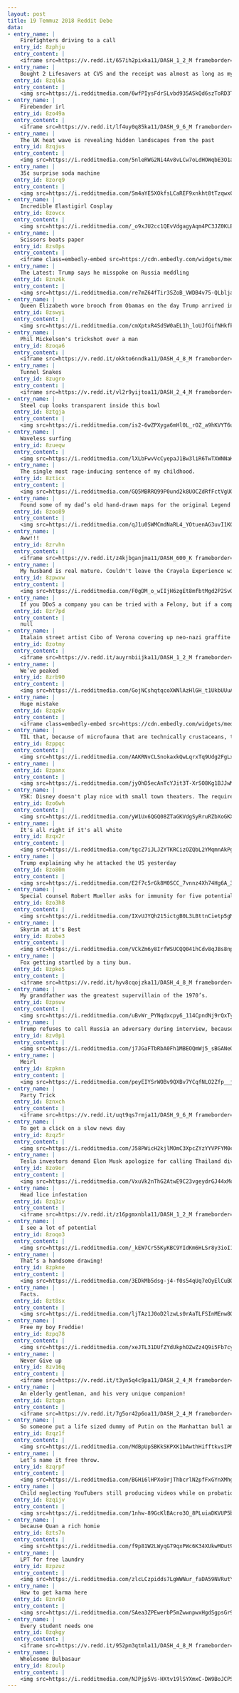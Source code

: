 ```yaml
---
layout: post
title: 19 Temmuz 2018 Reddit Debe
data:
- entry_name: |
    Firefighters driving to a call
  entry_id: 8zphju
  entry_content: |
    <iframe src=https://v.redd.it/657ih2pixka11/DASH_1_2_M frameborder=0></iframe>
- entry_name: |
    Bought 2 Lifesavers at CVS and the receipt was almost as long as my truck bed
  entry_id: 8zql6a
  entry_content: |
    <img src=https://i.redditmedia.com/6wfPIysFdrSLvbd935ASkQd6szToRD3TUWFmJnu94Rs.jpg?s=61b08f1edb3b5443fc5a2b75197622d4 frameborder=0>
- entry_name: |
    Firebender irl
  entry_id: 8zo49a
  entry_content: |
    <iframe src=https://v.redd.it/lf4uy0q85ka11/DASH_9_6_M frameborder=0></iframe>
- entry_name: |
    The UK heat wave is revealing hidden landscapes from the past
  entry_id: 8zqjus
  entry_content: |
    <img src=https://i.redditmedia.com/5nleRWG2Ni4Av8vLCw7oLdHOWqbE3O1agdifVDiDGn0.jpg?s=6df5493d247e0adc68eb31aefc50bf2a frameborder=0>
- entry_name: |
    35¢ surprise soda machine
  entry_id: 8zorq9
  entry_content: |
    <img src=https://i.redditmedia.com/Sm4aYE5XOkfsLCaREF9xnkht8tTzqwxC1ahY2xuFl_Y.jpg?s=914682aa4139c15a2f9adef16e925bdf frameborder=0>
- entry_name: |
    Incredible Elastigirl Cosplay
  entry_id: 8zovcx
  entry_content: |
    <img src=https://i.redditmedia.com/_o9xJU2cc1QEvVdgagyAqm4PC3JZ0KLB7GlWBiydjnw.jpg?s=809ed42d6fee74c0ec40653d48fe3a41 frameborder=0>
- entry_name: |
    Scissors beats paper
  entry_id: 8zs0ps
  entry_content: |
    <iframe class=embedly-embed src=https://cdn.embedly.com/widgets/media.html?src=https%3A%2F%2Fgfycat.com%2Fifr%2FUntidyResponsibleGreyhounddog&url=https%3A%2F%2Fgfycat.com%2FUntidyResponsibleGreyhounddog&image=https%3A%2F%2Fthumbs.gfycat.com%2FUntidyResponsibleGreyhounddog-size_restricted.gif&key=522baf40bd3911e08d854040d3dc5c07&type=text%2Fhtml&schema=gfycat width=406 height=720 scrolling=no frameborder=0 allow=autoplay; fullscreen allowfullscreen=true></iframe>
- entry_name: |
    The Latest: Trump says he misspoke on Russia meddling
  entry_id: 8znz6k
  entry_content: |
    <img src=https://i.redditmedia.com/re7mZ64fTir3SZoB_VWDB4v75-QLbljazGOkrBKT3hc.jpg?s=57a348187f9475234721c9ccea2b6c94 frameborder=0>
- entry_name: |
    Queen Elizabeth wore brooch from Obamas on the day Trump arrived in the UK
  entry_id: 8zswyi
  entry_content: |
    <img src=https://i.redditmedia.com/cmXptxR4SdSW0aEL1h_loUJfGifNHkfkOgP3KpmsJVw.jpg?s=91229a4cd2c645291ea776fd6098bec4 frameborder=0>
- entry_name: |
    Phil Mickelson's trickshot over a man
  entry_id: 8zoqa6
  entry_content: |
    <iframe src=https://v.redd.it/okkto6nndka11/DASH_4_8_M frameborder=0></iframe>
- entry_name: |
    Tunnel Snakes
  entry_id: 8zugro
  entry_content: |
    <iframe src=https://v.redd.it/vl2r9yijtoa11/DASH_2_4_M frameborder=0></iframe>
- entry_name: |
    Steel cup looks transparent inside this bowl
  entry_id: 8ztgja
  entry_content: |
    <img src=https://i.redditmedia.com/is2-6wZPXyga6mHl0L_rOZ_a9hKVYT6u9u4kWo3ky0o.jpg?s=b6dc9582bd0e0c0ab5ecfe968dd01f1f frameborder=0>
- entry_name: |
    Waveless surfing
  entry_id: 8zueqw
  entry_content: |
    <img src=https://i.redditmedia.com/lXLbFwvVcCyepaJ1Bw3liR6TwTXWNNaKPxvo6sT1U9M.png?s=f95ff22a7486caa61515fd8e46787709 frameborder=0>
- entry_name: |
    The single most rage-inducing sentence of my childhood.
  entry_id: 8zticx
  entry_content: |
    <img src=https://i.redditmedia.com/GQ5MBRRQ99P0und2k8UOCZdRfFctVgUQ6aWhwNO_EJM.jpg?s=779b70f82a970a32d1bab9166eafb115 frameborder=0>
- entry_name: |
    Found some of my dad’s old hand-drawn maps for the original Legend of Zelda lol
  entry_id: 8zoo89
  entry_content: |
    <img src=https://i.redditmedia.com/qJ1u0SWMCmdNaRL4_YOtuenAG3uvI1KGmUHRtxe0eBw.jpg?s=bafd0c5c5fd6e8d60caeac0ba06d139b frameborder=0>
- entry_name: |
    Aww!!!
  entry_id: 8zrvhn
  entry_content: |
    <iframe src=https://v.redd.it/z4kjbganjma11/DASH_600_K frameborder=0></iframe>
- entry_name: |
    My husband is real mature. Couldn't leave the Crayola Experience without naming his own color. Payton is my moms dog that will hump literally anything.
  entry_id: 8zpwxw
  entry_content: |
    <img src=https://i.redditmedia.com/F0gDM_o_wIIjH6zgEt8mfbtMgd2P2SvQ0fANsLkYtG0.jpg?s=a335d70e820984ace93500810a738a06 frameborder=0>
- entry_name: |
    If you DDoS a company you can be tried with a Felony, but if a company throttles the internet you just have to deal with it.
  entry_id: 8zr7pd
  entry_content: |
    null
- entry_name: |
    Italain street artist Cibo of Verona covering up neo-nazi graffite with fruit.
  entry_id: 8zotmy
  entry_content: |
    <iframe src=https://v.redd.it/auyrnbiijka11/DASH_1_2_M frameborder=0></iframe>
- entry_name: |
    We’ve peaked
  entry_id: 8zrb90
  entry_content: |
    <img src=https://i.redditmedia.com/GojNCshqtqcoXWNlAzHlGH_t1UkbUUuAQrlOxIZiJPU.jpg?s=0c0ea39494a00aaf52f8e68ecc35a106 frameborder=0>
- entry_name: |
    Huge mistake
  entry_id: 8zqz6v
  entry_content: |
    <iframe class=embedly-embed src=https://cdn.embedly.com/widgets/media.html?src=https%3A%2F%2Fgfycat.com%2Fifr%2FSourGrizzledHarborporpoise&url=https%3A%2F%2Fgfycat.com%2FSourGrizzledHarborporpoise&image=https%3A%2F%2Fthumbs.gfycat.com%2FSourGrizzledHarborporpoise-size_restricted.gif&key=522baf40bd3911e08d854040d3dc5c07&type=text%2Fhtml&schema=gfycat width=600 height=450 scrolling=no frameborder=0 allow=autoplay; fullscreen allowfullscreen=true></iframe>
- entry_name: |
    TIL that, because of microfauna that are technically crustaceans, the tap water in NYC - while safe to drink - isn't kosher.
  entry_id: 8zppqc
  entry_content: |
    <img src=https://i.redditmedia.com/AAKRNvCLSnokaxkQwLqrxTq9Udg2FgLxeTl02rJ-33k.jpg?s=199932e08e7580ada773afa35489c4fc frameborder=0>
- entry_name: |
  entry_id: 8zpanx
  entry_content: |
    <img src=https://i.redditmedia.com/jyOhD5ecAnTcYJit3T-XrSO8Kg1BJJwMt7Wa0nOTXd4.jpg?s=3a3816a50f2f99cfe8e51accdb140238 frameborder=0>
- entry_name: |
    YSK: Disney doesn't play nice with small town theaters. The require theaters to run their movies for a set period of time - as long as 4 weeks straight - even if they only have one screen.
  entry_id: 8zo6wh
  entry_content: |
    <img src=https://i.redditmedia.com/yW1Ux6QGQ08ZTaGKVdgSyRruRZbXoGKXd50ZRDB-fX4.jpg?s=321b94f963464cbbe6622821aa1a78cd frameborder=0>
- entry_name: |
    It's all right if it's all white
  entry_id: 8zqx2r
  entry_content: |
    <img src=https://i.redditmedia.com/tgcZ7iJLJZYTKRCizOZQbL2YMqmnAkPg2WeNbcPKEe0.png?s=2ca1876cdf3b3c9c4fde668ecbd73645 frameborder=0>
- entry_name: |
    Trump explaining why he attacked the US yesterday
  entry_id: 8zo80m
  entry_content: |
    <img src=https://i.redditmedia.com/E2f7c5rGk8M0SCC_7vnnz4Xh74Hg6A_3lCP90xT4fZQ.jpg?s=1ea392d39d78968715c719f108905e7f frameborder=0>
- entry_name: |
    Special counsel Robert Mueller asks for immunity for five potential witnesses in Manafort Case
  entry_id: 8zo3h8
  entry_content: |
    <img src=https://i.redditmedia.com/IXvUJYQh215ictgB0L3LBttnCietp5gMPpfLxXPE9pM.jpg?s=2531f043c26a73a71224d66da2a6fc8f frameborder=0>
- entry_name: |
    Skyrim at it's Best
  entry_id: 8zobe3
  entry_content: |
    <img src=https://i.redditmedia.com/VCkZm6y8IrfWSUCQQ041hCdv8qJBs8npOmc8AUfJzAc.jpg?s=e0317d300d810d61d5891d7444c2c363 frameborder=0>
- entry_name: |
    Fox getting startled by a tiny bun.
  entry_id: 8zpko5
  entry_content: |
    <iframe src=https://v.redd.it/hyv8cqojzka11/DASH_4_8_M frameborder=0></iframe>
- entry_name: |
    My grandfather was the greatest supervillain of the 1970’s.
  entry_id: 8zpsuw
  entry_content: |
    <img src=https://i.redditmedia.com/uBvWr_PYNqdxcpy6_114CpndNj9rQxTyLQlcuN2RBvM.jpg?s=6c34702695bc44a4e32a7820f0e87122 frameborder=0>
- entry_name: |
    Trump refuses to call Russia an adversary during interview, because they really helped the U.S. in World War Two
  entry_id: 8zv0p1
  entry_content: |
    <img src=https://i.redditmedia.com/j7JGaFTbRbA0Fh1MBEOQmWj5_sBGANeQUfpvJf8CKys.jpg?s=aaa6776904e5bec6f8abba1073844178 frameborder=0>
- entry_name: |
    Meirl
  entry_id: 8zpknn
  entry_content: |
    <img src=https://i.redditmedia.com/peyEIYSrWOBv9QXBv7YCqfNLO2Zfp__jUMpUofWuX_M.jpg?s=dae4a8f3266e41bec6d8bbf83c891478 frameborder=0>
- entry_name: |
    Party Trick
  entry_id: 8znxch
  entry_content: |
    <iframe src=https://v.redd.it/uqt9qs7rmja11/DASH_9_6_M frameborder=0></iframe>
- entry_name: |
    To get a click on a slow news day
  entry_id: 8zqz5r
  entry_content: |
    <img src=https://i.redditmedia.com/J58PWicH2kjlMOmC3XpcZYzYYVPFYM0chN3a6UrISRk.jpg?s=e01fd9f4c11737e977e00532ea0672b8 frameborder=0>
- entry_name: |
    Tesla investors demand Elon Musk apologize for calling Thailand diver 'pedo': Tesla CEO called immature after attacking Vernon Unsworth, who rescued trapped children
  entry_id: 8zo9or
  entry_content: |
    <img src=https://i.redditmedia.com/VxuVk2nThG2AtwE9C23vgeydrGJ44xMcILc2SJJBbr4.jpg?s=84519963c532ab6f1c29b79d2c6f34b8 frameborder=0>
- entry_name: |
    Head lice infestation
  entry_id: 8zq3iv
  entry_content: |
    <iframe src=https://v.redd.it/z16pgmxnbla11/DASH_1_2_M frameborder=0></iframe>
- entry_name: |
    I see a lot of potential
  entry_id: 8zoqo3
  entry_content: |
    <img src=https://i.redditmedia.com/_kEW7Cr55KyKBC9YIdKm6HLSr8y3ioI1yhXeEFabmhA.jpg?s=97297072a8d02117b5bb500a92b2abb5 frameborder=0>
- entry_name: |
    That‘s a handsome drawing!
  entry_id: 8zpkne
  entry_content: |
    <img src=https://i.redditmedia.com/3EDkMb5dsg-j4-f0s54qUq7eOyElCuB0gUuh3jgoOVA.jpg?s=a090f19eee2b13a7bcf09131af98e976 frameborder=0>
- entry_name: |
    Facts.
  entry_id: 8zt8sx
  entry_content: |
    <img src=https://i.redditmedia.com/ljTAz1J0oD2lzwLs0rAaTLFSInMEnw8OzA-0MT_qklc.png?s=a0efaaa1ea04c6efaf5116a579a81ca0 frameborder=0>
- entry_name: |
    Free my boy Freddie!
  entry_id: 8zpq78
  entry_content: |
    <img src=https://i.redditmedia.com/xeJTL31DUfZYdUkphOZwZz4Q9i5Fb7cyBvITxFMoYaM.jpg?s=d203da2308a6bdf3f65cc1473203d9ee frameborder=0>
- entry_name: |
    Never Give up
  entry_id: 8zv16q
  entry_content: |
    <iframe src=https://v.redd.it/t3yn5q4c9pa11/DASH_2_4_M frameborder=0></iframe>
- entry_name: |
    An elderly gentleman, and his very unique companion!
  entry_id: 8ztqpn
  entry_content: |
    <iframe src=https://v.redd.it/7g5or42p6oa11/DASH_2_4_M frameborder=0></iframe>
- entry_name: |
    So someone put a life sized dummy of Putin on the Manhattan bull and covered it with dildos
  entry_id: 8zqz1f
  entry_content: |
    <img src=https://i.redditmedia.com/MdBpUpSBKkSKPXK1bAwthHifftkvsIPN5PGxNcNb0xc.jpg?s=53583f68de50fb42d7924040a1c06f44 frameborder=0>
- entry_name: |
    Let’s name it free throw.
  entry_id: 8zqrpf
  entry_content: |
    <img src=https://i.redditmedia.com/BGHi6lHPXo9rjThbcrlN2pfFxGYnXMhg4HEMFYr2p9Y.png?s=6e27e73769181a4902f09fd6ab4bbf00 frameborder=0>
- entry_name: |
    Child neglecting YouTubers still producing videos while on probation.
  entry_id: 8zqijv
  entry_content: |
    <img src=https://i.redditmedia.com/1nhw-89GcKlBAcro3O_8PLuiaDKVUP5bWAKiDpqn2Uk.jpg?s=e2740fb7131806f1814db95b4a454a55 frameborder=0>
- entry_name: |
    because Quan a rich homie
  entry_id: 8zts7n
  entry_content: |
    <img src=https://i.redditmedia.com/f9p81W2LWyqG79qxPWc6K34XUkwMOut9zb7L95f9cPs.jpg?s=f56121a06617f3b78baa4e61caa0e7cb frameborder=0>
- entry_name: |
    LPT for free laundry
  entry_id: 8zpzuz
  entry_content: |
    <img src=https://i.redditmedia.com/zlcLCzpidds7LgWWNur_faDA59NVRutYfBejs7dRwsE.jpg?s=638df3a6741f1a67a17744228eaa73de frameborder=0>
- entry_name: |
    How to get karma here
  entry_id: 8znr80
  entry_content: |
    <img src=https://i.redditmedia.com/SAea3ZPEwerbP5mZwwnpwxHgdSgpsGr9F_IOKli7XDo.jpg?s=c725213ee47ffbe961c2618192743b04 frameborder=0>
- entry_name: |
    Every student needs one
  entry_id: 8zqkgy
  entry_content: |
    <iframe src=https://v.redd.it/952pm3qtmla11/DASH_4_8_M frameborder=0></iframe>
- entry_name: |
    Wholesome Bulbasaur
  entry_id: 8zoulp
  entry_content: |
    <img src=https://i.redditmedia.com/NJPjp5Vs-HXtv19lSYXmxC-DW9BoJCPSgBvtxvDglmg.jpg?s=88e31c018417d573dd4776cb0dc9375c frameborder=0>
---
```

